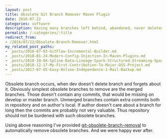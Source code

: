 ```yaml
---
layout: post
title: Obsolete Git Branch Remover Maven Plugin
date: 2016-07-22
categories: software
description: Having many branches left behind, abandoned, never deleted? How do you deal with them? We had same problem and I developed a automated DevOps solution.
permalink: /:categories/:title
redirect_from:
- /2016/07/22/Obsolete-Branch-Remover.html
my_related_post_paths:
- _posts/2016-07-03-GitFlow-Incremental-Builder.md
- _posts/2018-01-24-Modern-Config-Injection-In-Maven-Plugins.md
- _posts/2018-10-04-Spline-Data-Lineage-Spark-Structured-Streaming-Spark-AI-Summit-2018.md
- _posts/2018-12-17-My-First-Contribution-To-Major-OSS-Project.md
- _posts/2017-07-05-Easy-Online-Independence-1-Mail-Backup.md
---
```




Obsolete branch occurs, when dev doesn't delete branch and forgets about it. Obviously simplest obsolete branches to remove are the merged branches. Those doesn't contain any commits, that would be missing on develop or master branch. Unmerged branches contain extra commits both in repository and on author's local. If author doesn't care about a branch for long then the commits are probably not very valuable. Thus repository should not be burdened with such obsolete branches.

Using above reasoning I've provided [git-obsolete-branch-removal](https://github.com/vackosar/git-obsolete-branch-remover) to automatically remove obsolete branches. And we were happy ever after.